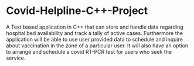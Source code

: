 # Covid-Helpline-C++-Project 
A Text based application in C++ that can store and handle data regarding hospital bed availability and track a tally of active cases. Furthermore the application will be able to use user provided data to schedule and inquire about vaccination in the zone of a particular user. It will also have an option to arrange and schedule a covid RT-PCR test for users who seek the service.
